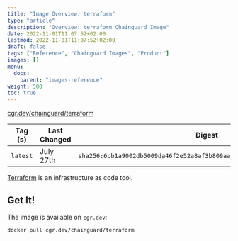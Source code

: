 ```yaml
---
title: "Image Overview: terraform"
type: "article"
description: "Overview: terraform Chainguard Image"
date: 2022-11-01T11:07:52+02:00
lastmod: 2022-11-01T11:07:52+02:00
draft: false
tags: ["Reference", "Chainguard Images", "Product"]
images: []
menu:
  docs:
    parent: "images-reference"
weight: 500
toc: true
---
```


[cgr.dev/chainguard/terraform](https://github.com/chainguard-images/images/tree/main/images/terraform)

| Tag (s)   | Last Changed | Digest                                                                    |
|-----------|--------------|---------------------------------------------------------------------------|
|  `latest` | July 27th    | `sha256:6cb1a9002db5009da46f2e52a8af3b809aa9d48c19b24dc5d66aa35e3101663d` |



[Terraform](https://github.com/hashicorp/terraform) is an infrastructure as code tool.

## Get It!

The image is available on `cgr.dev`:

```
docker pull cgr.dev/chainguard/terraform
```

